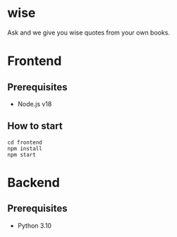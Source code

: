 # wise
Ask and we give you wise quotes from your own books.

# Frontend
## Prerequisites
- Node.js v18

## How to start
```
cd frontend
npm install
npm start
```

# Backend
## Prerequisites
- Python 3.10
